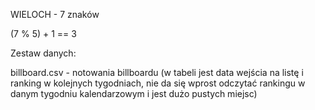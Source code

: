 WIELOCH - 7 znaków

(7 % 5) + 1 == 3

Zestaw danych:

billboard.csv - notowania billboardu (w tabeli jest data wejścia na listę i ranking w kolejnych tygodniach, nie da się wprost odczytać rankingu w danym tygodniu kalendarzowym i jest dużo pustych miejsc)